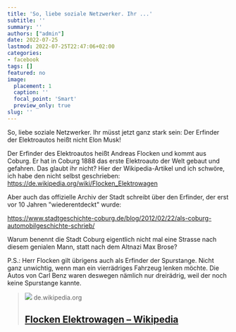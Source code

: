 ```yaml
---
title: 'So, liebe soziale Netzwerker. Ihr ...'
subtitle: ''
summary: ''
authors: ["admin"]
date: 2022-07-25
lastmod: 2022-07-25T22:47:06+02:00
categories:
- facebook
tags: []
featured: no
image:
  placement: 1
  caption: ''
  focal_point: 'Smart'
  preview_only: true
slug: ''
---
```

So, liebe soziale Netzwerker. Ihr müsst jetzt ganz stark sein: Der Erfinder der Elektroautos heißt nicht Elon Musk! 

Der Erfinder des Elektroautos heißt Andreas Flocken und kommt aus Coburg. Er hat in Coburg 1888 das erste Elektroauto der Welt gebaut und gefahren. Das glaubt ihr nicht? Hier der Wikipedia-Artikel und ich schwöre, ich habe den nicht selbst geschrieben: 
https://de.wikipedia.org/wiki/Flocken_Elektrowagen

Aber auch das offizielle Archiv der Stadt schreibt über den Erfinder, der erst vor 10 Jahren "wiederentdeckt" wurde:

https://www.stadtgeschichte-coburg.de/blog/2012/02/22/als-coburg-automobilgeschichte-schrieb/

Warum benennt die Stadt Coburg eigentlich nicht mal eine Strasse nach diesem genialen Mann, statt nach dem Altnazi Max Brose?

P.S.: Herr Flocken gilt übrigens auch als Erfinder der Spurstange. Nicht ganz unwichtig, wenn man ein vierrädriges Fahrzeug lenken möchte. Die Autos von Carl Benz waren deswegen nämlich nur dreirädrig, weil der noch keine Spurstange kannte.
> [![](https://upload.wikimedia.org/wikipedia/commons/thumb/8/8c/1888_Flocken_Elektrowagen.jpg/1200px-1888_Flocken_Elektrowagen.jpg)](https://de.wikipedia.org/wiki/Flocken_Elektrowagen)
> de.wikipedia.org
> ## [Flocken Elektrowagen – Wikipedia](https://de.wikipedia.org/wiki/Flocken_Elektrowagen)
>


